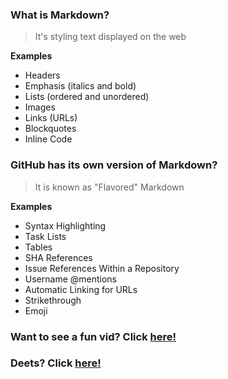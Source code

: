 ### **What is Markdown?**
> It's styling text displayed on the web

**Examples**
- Headers
- Emphasis (italics and bold)
- Lists (ordered and unordered)
- Images
- Links (URLs)
- Blockquotes
- Inline Code

### **GitHub has its own version of Markdown?**
> It is known as "Flavored" Markdown

**Examples**
- Syntax Highlighting
- Task Lists
- Tables
- SHA References
- Issue References Within a Repository
- Username @mentions
- Automatic Linking for URLs
- Strikethrough
- Emoji

### Want to see a fun vid? Click [here!](https://youtu.be/2MsN8gpT6jY)

### Deets? Click [here!](https://help.github.com/en/github/writing-on-github/basic-writing-and-formatting-syntax)
